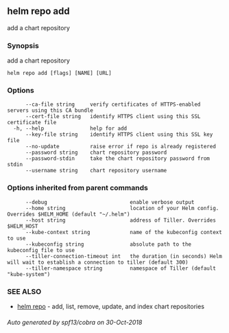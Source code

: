 ## helm repo add

add a chart repository

### Synopsis

add a chart repository

```
helm repo add [flags] [NAME] [URL]
```

### Options

```
      --ca-file string     verify certificates of HTTPS-enabled servers using this CA bundle
      --cert-file string   identify HTTPS client using this SSL certificate file
  -h, --help               help for add
      --key-file string    identify HTTPS client using this SSL key file
      --no-update          raise error if repo is already registered
      --password string    chart repository password
      --password-stdin     take the chart repository password from stdin
      --username string    chart repository username
```

### Options inherited from parent commands

```
      --debug                           enable verbose output
      --home string                     location of your Helm config. Overrides $HELM_HOME (default "~/.helm")
      --host string                     address of Tiller. Overrides $HELM_HOST
      --kube-context string             name of the kubeconfig context to use
      --kubeconfig string               absolute path to the kubeconfig file to use
      --tiller-connection-timeout int   the duration (in seconds) Helm will wait to establish a connection to tiller (default 300)
      --tiller-namespace string         namespace of Tiller (default "kube-system")
```

### SEE ALSO

* [helm repo](helm_repo.md)	 - add, list, remove, update, and index chart repositories

###### Auto generated by spf13/cobra on 30-Oct-2018

